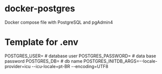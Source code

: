# docker-postgres
Docker compose file with PostgreSQL and pgAdmin4

# Template for .env
POSTGRES_USER= # database user
POSTGRES_PASSWORD= # data base password
POSTGRES_DB= # db name
POSTGRES_INITDB_ARGS=--locale-provider=icu --icu-locale=pt-BR --encoding=UTF8

